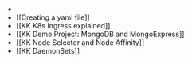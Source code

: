 -
- [[Creating a yaml file]]
- [[KK K8s Ingress explained]]
- [[KK Demo Project: MongoDB and MongoExpress]]
- [[KK Node Selector and Node Affinity]]
- [[KK DaemonSets]]